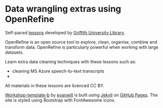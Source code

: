 # Data wrangling extras using OpenRefine
Self-paced [lessons](https://griffithunilibrary.github.io/intro-data-wrangle/) developed by [Griffith University Library](https://www.griffith.edu.au/library).

OpenRefine is an open source tool to explore, clean, organise, combine and transform data. OpenRefine is particularly powerful when working with large datasets.

Learn extra data cleaning techniques with these lessons such as:

- cleaning MS Azure speech-to-text transcripts 
- 

All materials in these lessons are licenced CC BY.

[Workshop-template-b](https://github.com/evanwill/workshop-template-b) by [evanwill](https://github.com/evanwill) is built using [Jekyll](https://jekyllrb.com/) on [GitHub Pages](https://pages.github.com/). The site is styled using Bootstrap with FontAwesome icons.

